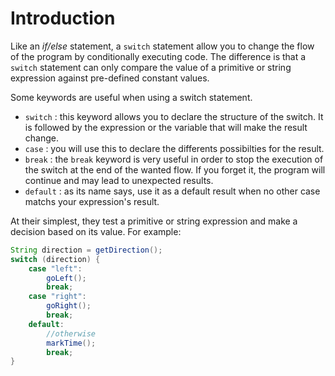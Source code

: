 # Introduction

Like an _if/else_ statement, a `switch` statement allow you to change the flow of the program by conditionally executing code. The difference is that a `switch` statement can only compare the value of a primitive or string expression against pre-defined constant values.

Some keywords are useful when using a switch statement.

- `switch` : this keyword allows you to declare the structure of the switch. It is followed by the expression or the variable that will make the result change.
- `case` : you will use this  to declare the differents possibilties for the result.
- `break` : the `break` keyword is very useful in order to stop the execution of the switch at the end of the wanted flow. If you forget it, the program will continue and may lead to unexpected results.
- `default` : as its name says, use it as a default result when no other case matchs your expression's result.

At their simplest, they test a primitive or string expression and make a decision based on its value. For example:

```java
String direction = getDirection();
switch (direction) {
    case "left":
        goLeft();
        break;
    case "right":
        goRight();
        break;
    default:
        //otherwise
        markTime();
        break;
}
```
